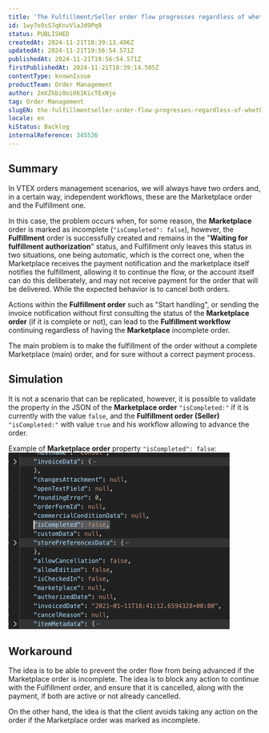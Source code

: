 ```yaml
---
title: 'The Fulfillment/Seller order flow progresses regardless of whether it has the incomplete order flag (isCompleted=false) in the Marketplace order'
id: 1wy7o9sS7qKnvVlaJd9Pq9
status: PUBLISHED
createdAt: 2024-11-21T18:39:13.496Z
updatedAt: 2024-11-21T19:56:54.571Z
publishedAt: 2024-11-21T19:56:54.571Z
firstPublishedAt: 2024-11-21T18:39:14.505Z
contentType: knownIssue
productTeam: Order Management
author: 2mXZkbi0oi061KicTExNjo
tag: Order Management
slugEN: the-fulfillmentseller-order-flow-progresses-regardless-of-whether-it-has-the-incomplete-order-flag-iscompletedfalse-in-the-marketplace-order
locale: en
kiStatus: Backlog
internalReference: 345526
---
```


## Summary



In VTEX orders management scenarios, we will always have two orders and, in a certain way, independent workflows, these are the Marketplace order and the Fulfillment one.

In this case, the problem occurs when, for some reason, the **Marketplace** order is marked as incomplete (`"isCompleted": false`), however, the **Fulfillment** order is successfully created and remains in the "**Waiting for fulfillment authorization**" status, and Fulfillment only leaves this status in two situations, one being automatic, which is the correct one, when the Marketplace receives the payment notification and the marketplace itself notifies the fulfillment, allowing it to continue the flow, or the account itself can do this deliberately, and may not receive payment for the order that will be delivered. While the expected behavior is to cancel both orders.

Actions within the **Fulfillment order** such as "Start handling", or sending the invoice notification without first consulting the status of the **Marketplace order** (if it is complete or not), can lead to the **Fulfillment workflow** continuing regardless of having the **Marketplace** incomplete order.

The main problem is to make the fulfillment of the order without a complete Marketplace (main) order, and for sure without a correct payment process.


##

## Simulation



It is not a scenario that can be replicated, however, it is possible to validate the property in the JSON of the **Marketplace order** `"isCompleted:"` if it is currently with the value `false`, and the **Fulfillment order (Seller)** `"isCompleted:"` with value `true` and his workflow allowing to advance the order.

Example of **Marketplace order** property `"isCompleted": false`:
 ![](https://raw.githubusercontent.com/vtexdocs/help-center-content/refs/heads/main/docs/en/known-issues/Order%20Management/the-fulfillmentseller-order-flow-progresses-regardless-of-whether-it-has-the-incomplete-order-flag-iscompletedfalse-in-the-marketplace-order_1.png)


##

## Workaround


The idea is to be able to prevent the order flow from being advanced if the Marketplace order is incomplete. The idea is to block any action to continue with the Fulfillment order, and ensure that it is cancelled, along with the payment, if both are active or not already cancelled.

On the other hand, the idea is that the client avoids taking any action on the order if the Marketplace order was marked as incomplete.

